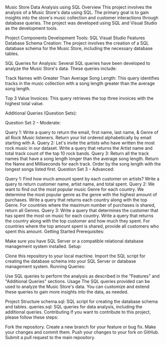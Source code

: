 Music Store Data Analysis using SQL
Overview
This project involves the analysis of a Music Store's data using SQL. The primary goal is to gain insights into the store's music collection and customer interactions through database queries. The project was developed using SQL and Visual Studio as the development tools.

Project Components
Development Tools:
SQL
Visual Studio
Features
Database Schema Creation: The project involves the creation of a SQL database schema for the Music Store, including the necessary database tables.

SQL Queries for Analysis: Several SQL queries have been developed to analyze the Music Store's data. These queries include:

Track Names with Greater Than Average Song Length: This query identifies tracks in the music collection with a song length greater than the average song length.

Top 3 Value Invoices: This query retrieves the top three invoices with the highest total value.

Additional Queries (Question Sets):

Question Set 2 – Moderate:

Query 1: Write a query to return the email, first name, last name, & Genre of all Rock Music listeners. Return your list ordered alphabetically by email starting with A.
Query 2: Let's invite the artists who have written the most rock music in our dataset. Write a query that returns the Artist name and total track count of the top 10 rock bands.
Query 3: Return all the track names that have a song length longer than the average song length. Return the Name and Milliseconds for each track. Order by the song length with the longest songs listed first.
Question Set 3 – Advanced:

Query 1: Find how much amount spent by each customer on artists? Write a query to return customer name, artist name, and total spent.
Query 2: We want to find out the most popular music Genre for each country. We determine the most popular genre as the genre with the highest amount of purchases. Write a query that returns each country along with the top Genre. For countries where the maximum number of purchases is shared, return all Genres.
Query 3: Write a query that determines the customer that has spent the most on music for each country. Write a query that returns the country along with the top customer and how much they spent. For countries where the top amount spent is shared, provide all customers who spent this amount.
Getting Started
Prerequisites:

Make sure you have SQL Server or a compatible relational database management system installed.
Setup:

Clone this repository to your local machine.
Import the SQL script for creating the database schema into your SQL Server or database management system.
Running Queries:

Use SQL queries to perform the analysis as described in the "Features" and "Additional Queries" sections.
Usage
The SQL queries provided can be used to analyze the Music Store's data. You can customize and extend these queries to gain more insights into the data, as needed.

Project Structure
schema.sql: SQL script for creating the database schema and tables.
queries.sql: SQL queries for data analysis, including the additional queries.
Contributing
If you want to contribute to this project, please follow these steps:

Fork the repository.
Create a new branch for your feature or bug fix.
Make your changes and commit them.
Push your changes to your fork on GitHub.
Submit a pull request to the main repository.
